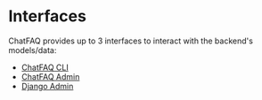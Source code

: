 # Interfaces

ChatFAQ provides up to 3 interfaces to interact with the backend's models/data:

- [ChatFAQ CLI](./modules/interfaces/cli/index.md)
- [ChatFAQ Admin](./modules/interfaces/django-admin/index.md)
- [Django Admin](./modules/interfaces/chatfaq-admin/index.md)
